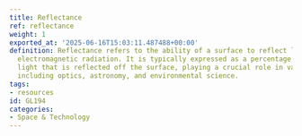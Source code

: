 ```yaml
---
title: Reflectance
ref: reflectance
weight: 1
exported_at: '2025-06-16T15:03:11.487488+00:00'
definition: Reflectance refers to the ability of a surface to reflect light or other
  electromagnetic radiation. It is typically expressed as a percentage of the incident
  light that is reflected off the surface, playing a crucial role in various fields,
  including optics, astronomy, and environmental science.
tags:
- resources
id: GL194
categories:
- Space & Technology
---
```


